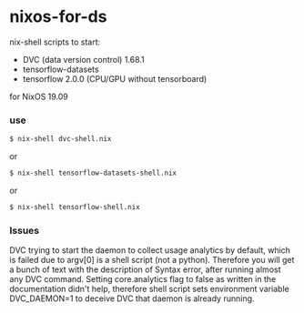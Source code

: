 # nixos-for-ds
nix-shell scripts to start:
* DVC (data version control) 1.68.1
* tensorflow-datasets
* tensorflow 2.0.0 (CPU/GPU without tensorboard)

for NixOS 19.09

### use

```sh
$ nix-shell dvc-shell.nix
```

or

```sh
$ nix-shell tensorflow-datasets-shell.nix
```

or

```sh
$ nix-shell tensorflow-shell.nix
```

### Issues

DVC trying to start the daemon to collect usage analytics by default, which is failed due to argv[0] is a shell script (not a python). Therefore you will get a bunch of text with the description of Syntax error, after running almost any DVC command. Setting core.analytics flag to false as written in the documentation didn't help, therefore shell script sets environment variable DVC_DAEMON=1 to deceive DVC that daemon is already running.
